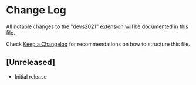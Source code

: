 # Change Log

All notable changes to the "devs2021" extension will be documented in this file.

Check [Keep a Changelog](http://keepachangelog.com/) for recommendations on how to structure this file.

## [Unreleased]

- Initial release